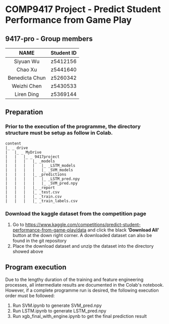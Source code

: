 # COMP9417 Project - Predict Student Performance from Game Play

## 9417-pro - Group members

|      NAME      | Student ID |
|:--------------:|:----------:|
|  Siyuan Wu   |  z5412156 |
| Chao Xu | z5441640 |
| Benedicta Chun | z5260342 |
| Weizhi Chen | z5430533 |
| Liren Ding |  z5369144 |


## Preparation

### Prior to the execution of the programme, the directory structure must be setup as follow in Colab.
```tree
content
|_ _ drive
|	|_ _ MyDrive
|	|	|_ _ 9417project
|	|	|	|_ _models	
|	|	|	|	|_ _LSTM_models	
|	|	|	|	|_ _SVM_models	
|	|	|	|_ _predictions
|	|	|	|	|_ _LSTM_pred.npy	
|	|	|	|	|_ _SVM_pred.npy	
|	|	|	|_ _report
|	|	|	|_ _test.csv
|	|	|	|_ _train.csv
|	|	|	|_ _train_labels.csv
```

### Download the kaggle dataset from the competition page
1. Go to https://www.kaggle.com/competitions/predict-student-performance-from-game-play/data
and click the black **'Download All'** button at the down right corner. A downloaded dataset can also be found
in the git repository 
2. Place the download dataset and unzip the dataset into the directory showed above

## Program execution
Due to the lengthy duration of the training and feature engineering processes, all intermediate 
results are documented in the Colab's notebook. However, if a complete programme run is 
desired, the following execution order must be followed:

1. Run SVM.ipynb to generate SVM_pred.npy
2. Run LSTM.ipynb to generate LSTM_pred.npy
3. Run xgb_final_with_engine.ipynb to get the final prediction result






